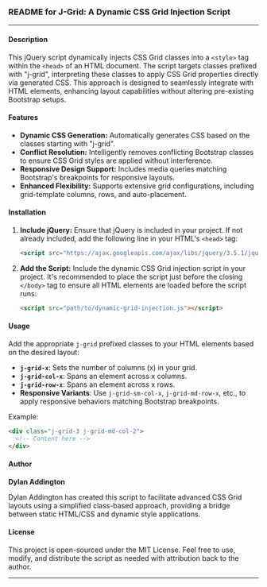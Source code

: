 
### README for J-Grid: A Dynamic CSS Grid Injection Script

---

#### Description
This jQuery script dynamically injects CSS Grid classes into a `<style>` tag within the `<head>` of an HTML document. The script targets classes prefixed with "j-grid", interpreting these classes to apply CSS Grid properties directly via generated CSS. This approach is designed to seamlessly integrate with HTML elements, enhancing layout capabilities without altering pre-existing Bootstrap setups.

#### Features
- **Dynamic CSS Generation:** Automatically generates CSS based on the classes starting with "j-grid".
- **Conflict Resolution:** Intelligently removes conflicting Bootstrap classes to ensure CSS Grid styles are applied without interference.
- **Responsive Design Support:** Includes media queries matching Bootstrap's breakpoints for responsive layouts.
- **Enhanced Flexibility:** Supports extensive grid configurations, including grid-template columns, rows, and auto-placement.

#### Installation
1. **Include jQuery:** Ensure that jQuery is included in your project. If not already included, add the following line in your HTML's `<head>` tag:
   ```html
   <script src="https://ajax.googleapis.com/ajax/libs/jquery/3.5.1/jquery.min.js"></script>
   ```
2. **Add the Script:** Include the dynamic CSS Grid injection script in your project. It's recommended to place the script just before the closing `</body>` tag to ensure all HTML elements are loaded before the script runs:
   ```html
   <script src="path/to/dynamic-grid-injection.js"></script>
   ```

#### Usage
Add the appropriate `j-grid` prefixed classes to your HTML elements based on the desired layout:
- **`j-grid-x`**: Sets the number of columns (x) in your grid.
- **`j-grid-col-x`**: Spans an element across x columns.
- **`j-grid-row-x`**: Spans an element across x rows.
- **Responsive Variants**: Use `j-grid-sm-col-x`, `j-grid-md-row-x`, etc., to apply responsive behaviors matching Bootstrap breakpoints.

Example:
```html
<div class="j-grid-3 j-grid-md-col-2">
  <!-- Content here -->
</div>
```

#### Author
**Dylan Addington**

Dylan Addington has created this script to facilitate advanced CSS Grid layouts using a simplified class-based approach, providing a bridge between static HTML/CSS and dynamic style applications.

#### License
This project is open-sourced under the MIT License. Feel free to use, modify, and distribute the script as needed with attribution back to the author.

---

